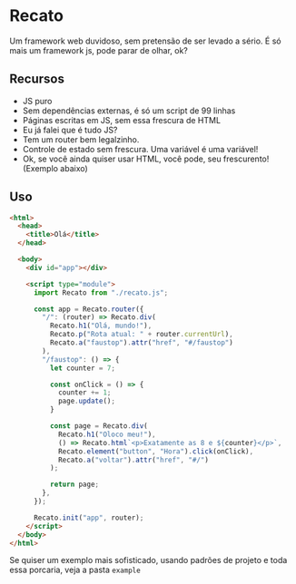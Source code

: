 # Recato

Um framework web duvidoso, sem pretensão de ser levado a sério. É só mais um framework js, pode parar de olhar, ok?

## Recursos

- JS puro
- Sem dependências externas, é só um script de 99 linhas
- Páginas escritas em JS, sem essa frescura de HTML
- Eu já falei que é tudo JS?
- Tem um router bem legalzinho.
- Controle de estado sem frescura. Uma variável é uma variável!
- Ok, se você ainda quiser usar HTML, você pode, seu frescurento! (Exemplo abaixo)

## Uso

``` html
<html>
  <head>
    <title>Olá</title>
  </head>

  <body>
    <div id="app"></div>

    <script type="module">
      import Recato from "./recato.js";

      const app = Recato.router({
        "/": (router) => Recato.div(
          Recato.h1("Olá, mundo!"),
          Recato.p("Rota atual: " + router.currentUrl),
          Recato.a("faustop").attr("href", "#/faustop")
        ),
        "/faustop": () => {
          let counter = 7;

          const onClick = () => {
            counter += 1;
            page.update();
          }

          const page = Recato.div(
            Recato.h1("Oloco meu!"),
            () => Recato.html`<p>Exatamente as 8 e ${counter}</p>`,
            Recato.element("button", "Hora").click(onClick),
            Recato.a("voltar").attr("href", "#/")
          );

          return page;
        },
      });

      Recato.init("app", router);
    </script>
  </body>
</html>
```

Se quiser um exemplo mais sofisticado, usando padrões de projeto e toda essa porcaria, veja a pasta `example`